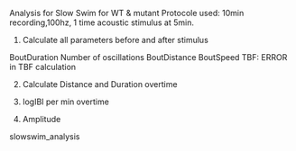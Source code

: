 Analysis for Slow Swim for WT & mutant
Protocole used: 10min recording,100hz, 1 time acoustic stimulus at 5min.


1.  Calculate all parameters before and after stimulus

BoutDuration
Number of oscillations
BoutDistance
BoutSpeed
TBF: ERROR in TBF calculation

2. Calculate Distance and Duration overtime 
  
3. logIBI per min overtime 

4. Amplitude 

slowswim_analysis